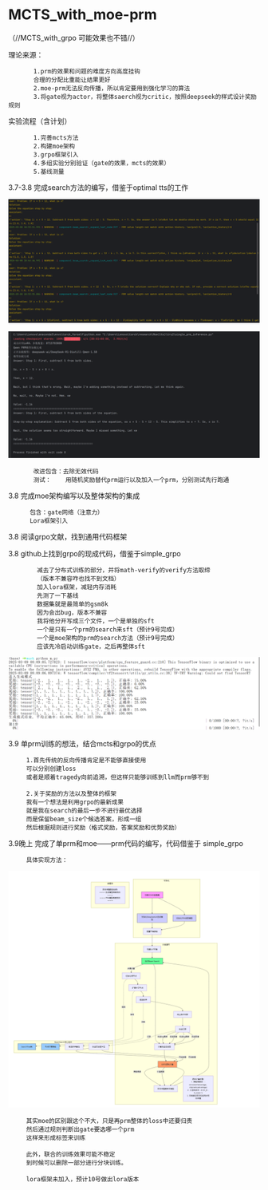 # MCTS_with_moe-prm
（//MCTS_with_grpo 可能效果也不错//）

理论来源：

           1.prm的效果和问题的难度方向高度挂钩
           合理的分配比重能让结果更好
           2.moe-prm无法反向传播，所以肯定要用到强化学习的算法
           3.将gate视为actor，将整体saerch视为critic，按照deepseek的样式设计奖励规则

实验流程（含计划）
 
           1.完善mcts方法
           2.构建moe架构
           3.grpo框架引入
           4.多组实验分别验证（gate的效果，mcts的效果）
           5.基线测量


3.7-3.8 完成search方法的编写，借鉴于optimal tts的工作


![image](https://github.com/cxb-student/MCTS-with-moe-at-tts-prm/blob/main/random_test.png)

![image](https://github.com/cxb-student/MCTS-with-moe-at-tts-prm/blob/main/single.png)

           改进包含：去除无效代码
           测试：    用随机奖励替代prm运行以及加入一个prm，分别测试先行跑通
           
3.8     完成moe架构编写以及整体架构的集成
   
          包含：gate网络（注意力）
          Lora框架引入
          

3.8     阅读grpo文献，找到通用代码框架

3.8     github上找到grpo的现成代码，借鉴于simple_grpo

            减去了分布式训练的部分，并将math-verify的verify方法取缔
            （版本不兼容咋也找不到文档）
            加入lora框架，减轻内存消耗
            先测了一下基线
            数据集就是最简单的gsm8k
            因为会出bug，版本不兼容
            我将他分开写成三个文件，一个是单独的sft
            一个是只有一个prm的search来sft（预计9号完成）
            一个是moe架构的prm的search方法（预计9号完成）
            应该先冷启动训练gate，之后再整体sft

![image](https://github.com/cxb-student/MCTS-with-moe-at-tts-prm/blob/main/train.png)

3.9     单prm训练的想法，结合mcts和grpo的优点

         1.首先传统的反向传播肯定是不能够直接使用
         可以分别创建loss
         或者是顺着tragedy向前追溯，但这样只能够训练到llm而prm够不到
         
         2.关于奖励的方法以及整体的框架
         我有一个想法是利用grpo的最新成果
         就是我在search的最后一步不进行最优选择
         而是保留beam_size个候选答案，形成一组
         然后根据规则进行奖励（格式奖励，答案奖励和优势奖励）

3.9晚上  完成了单prm和moe——prm代码的编写，代码借鉴于 simple_grpo

         具体实现方法：
![image](https://github.com/cxb-student/MCTS-with-moe-at-tts-prm/blob/main/show_single.png)

         其实moe的区别跟这个不大，只是再prm整体的loss中还要归责
         然后通过规则判断出gate要选哪一个prm
         这样来形成标签来训练

         此外，联合的训练效果可能不稳定
         到时候可以删除一部分进行分块训练。

         lora框架未加入，预计10号做出lora版本

